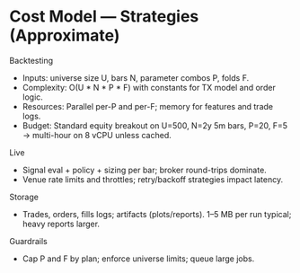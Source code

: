 # Cost Model — Strategies (Approximate)

Backtesting
- Inputs: universe size U, bars N, parameter combos P, folds F.
- Complexity: O(U * N * P * F) with constants for TX model and order logic.
- Resources: Parallel per-P and per-F; memory for features and trade logs.
- Budget: Standard equity breakout on U=500, N=2y 5m bars, P=20, F=5 → multi-hour on 8 vCPU unless cached.

Live
- Signal eval + policy + sizing per bar; broker round-trips dominate.
- Venue rate limits and throttles; retry/backoff strategies impact latency.

Storage
- Trades, orders, fills logs; artifacts (plots/reports). 1–5 MB per run typical; heavy reports larger.

Guardrails
- Cap P and F by plan; enforce universe limits; queue large jobs.

